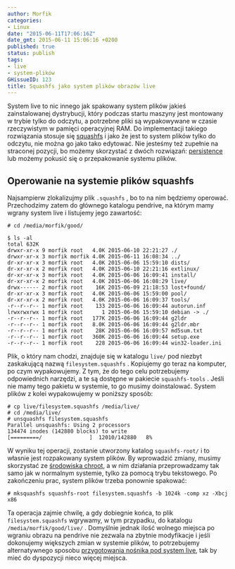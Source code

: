 ```yaml
---
author: Morfik
categories:
- Linux
date: "2015-06-11T17:06:16Z"
date_gmt: 2015-06-11 15:06:16 +0200
published: true
status: publish
tags:
- live
- system-plików
GHissueID: 123
title: Squashfs jako system plików obrazów live
---
```


System live to nic innego jak spakowany system plików jakieś zainstalowanej dystrybucji, który
podczas startu maszyny jest montowany w trybie tylko do odczytu, a potrzebne pliki są wypakowywane w
czasie rzeczywistym w pamięci operacyjnej RAM. Do implementacji takiego rozwiązania stosuje się
[squashfs](https://pl.wikipedia.org/wiki/SquashFS) i jako że jest to system plików tylko do
odczytu, nie można go jako tako edytować. Nie jesteśmy też zupełnie na straconej pozycji, bo możemy
skorzystać z dwóch rozwiązań:
[persistence](/post/persistence-czyli-zachowanie-zmian-w-systemie-live/) lub możemy
pokusić się o przepakowanie systemu plików.

<!--more-->
## Operowanie na systemie plików squashfs

Najsampierw zlokalizujmy plik `.squashfs` , bo to na nim będziemy operować. Przechodzimy zatem do
głównego katalogu pendrive, na którym mamy wgrany system live i listujemy jego zawartość:

    # cd /media/morfik/good/

    $ ls -al
    total 632K
    drwxr-xr-x 9 morfik root   4.0K 2015-06-10 22:21:27 ./
    drwxr-xr-x 3 morfik morfik 4.0K 2015-06-11 16:08:34 ../
    dr-xr-xr-x 3 morfik root   4.0K 2015-06-06 15:59:10 dists/
    dr-xr-xr-x 2 morfik root   4.0K 2015-06-10 22:21:16 extlinux/
    dr-xr-xr-x 3 morfik root   4.0K 2015-06-06 16:09:41 install/
    dr-xr-xr-x 2 morfik root   4.0K 2015-06-06 16:08:29 live/
    drwx------ 2 morfik root    16K 2015-06-09 21:18:53 lost+found/
    dr-xr-xr-x 3 morfik root   4.0K 2015-06-06 15:59:00 pool/
    dr-xr-xr-x 2 morfik root   4.0K 2015-06-06 16:09:37 tools/
    -r--r--r-- 1 morfik root    133 2015-06-06 16:09:44 autorun.inf
    lrwxrwxrwx 1 morfik root      1 2015-06-06 15:59:10 debian -> ./
    -r--r--r-- 1 morfik root   177K 2015-06-06 16:09:44 g2ldr
    -r--r--r-- 1 morfik root   8.0K 2015-06-06 16:09:44 g2ldr.mbr
    -r--r--r-- 1 morfik root    28K 2015-06-06 16:09:57 md5sum.txt
    -r--r--r-- 1 morfik root   360K 2015-06-06 16:09:44 setup.exe
    -r--r--r-- 1 morfik root    228 2015-06-06 16:09:44 win32-loader.ini

Plik, o który nam chodzi, znajduje się w katalogu `live/` pod niezbyt zaskakującą nazwą
`filesystem.squashfs` . Kopiujemy go teraz na komputer, po czym wypakowujemy. Z tym, że do tego celu
potrzebujemy odpowiednich narzędzi, a te są dostępne w pakiecie `squashfs-tools` . Jeśli nie mamy
tego pakietu w systemie, to go musimy doinstalować. System plików z kolei wypakowujemy w poniższy
sposób:

    # cp live/filesystem.squashfs /media/live/
    # cd /media/live/
    # unsquashfs filesystem.squashfs
    Parallel unsquashfs: Using 2 processors
    134474 inodes (142880 blocks) to write
    [=========/               ]  12010/142880   8%

W wyniku tej operacji, zostanie utworzony katalog `squashfs-root/` i to własnie jest rozpakowany
system plików. By wprowadzić zmiany, musimy skorzystać ze [środowiska
chroot](/post/przygotowanie-srodowiska-chroot-do-pracy/), a w nim działania
przeprowadzamy tak samo jak w normalnym systemie, tylko za pomocą trybu tekstowego. Po zakończeniu
prac, system plików trzeba ponownie spakować:

    # mksquashfs squashfs-root filesystem.squashfs -b 1024k -comp xz -Xbcj x86

Ta operacja zajmie chwilę, a gdy dobiegnie końca, to plik `filesystem.squashfs` wgrywamy, w tym
przypadku, do katalogu `/media/morfik/good/live/` . Domyślnie jednak ilość wolnego miejsca po
wgraniu obrazu na pendrive nie zezwala na zbytnie modyfikacje i jeśli dokonujemy większych zmian w
systemie plików, to potrzebujemy alternatywnego sposobu [przygotowania nośnika pod system
live](/post/jak-wgrac-system-live-na-uszkodzony-pendrive/), tak by mieć do
dyspozycji nieco więcej miejsca.
